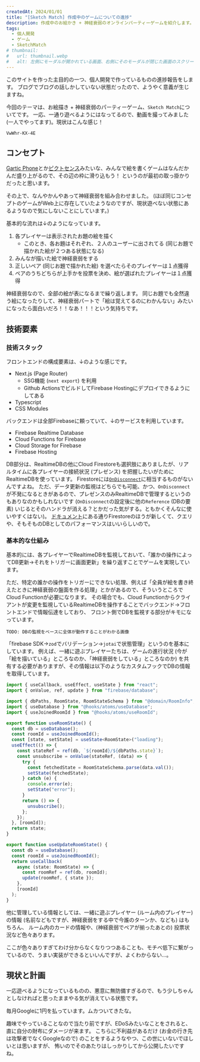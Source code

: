 ```yaml
---
createdAt: 2024/01/01
title: "[Sketch Match] 作成中のゲームについての進捗"
description: 作成中のお絵かき + 神経衰弱のオンラインパーティーゲームを紹介します。
tags: 
  - 個人開発
  - ゲーム
  - SketchMatch
# thumbnail:
#   url: thumbnail.webp
#   alt: 左側にモーダルが開かれている画面、右側にそのモーダルが閉じた画面のスクリーンショットが配置されていて、左側の画面にはAndroidの「戻る」ジェスチャーの実行中であることを示す「＜」マークがある。「＜」マークは丸で囲んで強調されており、そこから右の画面への矢印があり、モーダルを閉じる動作が表されている。
---
```


このサイトを作った主目的の一つ、個人開発で作っているものの進捗報告をします。
ブログでブログの話しかしていない状態だったので、ようやく意義が生じますね。

今回のテーマは、お絵描き + 神経衰弱のパーティーゲーム、`Sketch Match`についてです。
一応、一通り遊べるようにはなってるので、動画を撮ってみました (一人でやってます)。現状はこんな感じ！

```youtube
VwWhr-KX-4E
```

## コンセプト

[Gartic Phone](https://garticphone.com/)とか[ピクトセンス](https://pictsense.com)みたいな、みんなで絵を書くゲームはなんだかんだ盛り上がるので、その辺の枠に滑り込もう！
というのが最初の取っ掛かりだったと思います。

その上で、なんやかんやあって神経衰弱を組み合わせました。
(ほぼ同じコンセプトのゲームがWeb上に存在していたようなのですが、現状遊べない状態にあるようなので気にしないことにしています。)

基本的な流れは↓のようになっています。

1. 各プレイヤーは表示されたお題の絵を描く
    * このとき、各お題はそれぞれ、２人のユーザーに出されてる (同じお題で描かれた絵が２つある状態になる)
2. みんなが描いた絵で神経衰弱をする
3. 正しいペア (同じお題で描かれた絵) を選べたらそのプレイヤーは１点獲得
4. ペアのうちどちらが上手かを投票を決め、絵が選ばれたプレイヤーは１点獲得

神経衰弱なので、全部の絵が表になるまで繰り返します。
同じお題でも全然違う絵になったりして、神経衰弱パートで「絵は覚えてるのにわかんない」みたいになったら面白いだろ！！なあ！！！という気持ちです。

## 技術要素

### 技術スタック

フロントエンドの構成要素は、↓のような感じです。

* Next.js (Page Router)
  * SSG機能 (`next export`) を利用
  * Github ActionsでビルドしてFirebase Hostingにデプロイできるようにしてある
* Typescript
* CSS Modules

バックエンドは全部Firebaseに頼っていて、↓のサービスを利用しています。

* Firebase Realtime Database
* Cloud Functions for Firebase
* Cloud Storage for Firebase
* Firebase Hosting

DB部分は、RealtimeDBの他にCloud Firestoreも選択肢にありましたが、リアルタイムに各プレイヤーの接続状況 (プレゼンス) を把握したいがためにRealtimeDBを使っています。
Firestoreには[`OnDisconnect`](https://firebase.google.com/docs/reference/js/v8/firebase.database.OnDisconnect)に相当するものがないんですよね。
ただ、データ更新の監視はどちらでも可能、かつ、`OnDisconnect`が不発になるときがあるので、プレゼンスのみRealtimeDBで管理するというのもありなのかもしれないです (`OnDisconnect`の設定後に他の`Reference` (DBの要素) いじるとそのハンドラが消える？とかだった気がする。ともかくそんなに使いやすくはない)。
[ドキュメント](https://firebase.google.com/docs/database/rtdb-vs-firestore?hl=ja)にある通りFirestoreのほうが新しくて、クエリや、そもそものDBとしてのパフォーマンスはいいらしいので。

### 基本的な仕組み

基本的には、各プレイヤーでRealtimeDBを監視しておいて、「誰かの操作によってDB更新→それをトリガーに画面更新」を繰り返すことでゲームを実現しています。

ただ、特定の誰かの操作をトリガーにできない処理、例えば「全員が絵を書き終えたときに神経衰弱の盤面を作る処理」とかがあるので、そういうところでCloud Functionが必要になります。
その場合でも、Cloud Functionからクライアントが変更を監視しているRealtimeDBを操作することでバックエンド→フロントエンドで情報伝達をしており、
フロント側でDBを監視する部分がキモになっています。

`TODO: DBの監視をベースに全体が動作することがわかる画像`

「firebase SDK→`zod`でバリデーション→`jotai`で状態管理」というのを基本にしています。
例えば、一緒に遊ぶプレイヤーたちは、ゲームの進行状況 (今が「絵を描いている」ところなのか、「神経衰弱をしている」ところなのか) を共有する必要がありますが、その情報は以下のようなカスタムフックでDBの情報を取得しています。

```typescript
import { useCallback, useEffect, useState } from "react";
import { onValue, ref, update } from "firebase/database";

import { dbPaths, RoomState, RoomStateSchema } from "@domain/RoomInfo";
import { useDatabase } from "@hooks/atoms/useDatabase";
import { useJoinedRoomId } from "@hooks/atoms/useRoomId";

export function useRoomState() {
  const db = useDatabase();
  const roomId = useJoinedRoomId();
  const [state, setState] = useState<RoomState>("loading");
  useEffect(() => {
    const stateRef = ref(db, `${roomId}/${dbPaths.state}`);
    const unsubscribe = onValue(stateRef, (data) => {
      try {
        const fetchedState = RoomStateSchema.parse(data.val());
        setState(fetchedState);
      } catch (e) {
        console.error(e);
        setState("error");
      }
      return () => {
        unsubscribe();
      };
    });
  }, [roomId]);
  return state;
}

export function useUpdateRoomState() {
  const db = useDatabase();
  const roomId = useJoinedRoomId();
  return useCallback(
    async (state: RoomState) => {
      const roomRef = ref(db, roomId);
      update(roomRef, { state });
    },
    [roomId]
  );
}
```

他に管理している情報としては、一緒に遊ぶプレイヤー (ルーム内のプレイヤー) の情報 (名前などもですが、神経衰弱をする中で今誰のターンか、なども) はもちろん、
ルーム内のカードの情報や、(神経衰弱でペアが揃ったあとの) 投票状況など色々あります。

ここが色々ありすぎてわけ分からなくなりつつあることも、モチベ低下に繋がっているので、うまい実装ができるといいんですが、よくわからない…。

## 現状と計画

一応遊べるようになっているものの、悪意に無防備すぎるので、もう少しちゃんとしなければと思ったままやる気が消えている状態です。

毎月Googleに1円を払っています。ムカついてきたな。

趣味でやっていることなので当たり前ですが、EDoSみたいなことをされると、直に自分の財布にダメージが来ます。
こちらに不利益があるだけ (お金の行き先は攻撃者でなくGoogleなので) のことをするようなやつ、この世にいないでほしいとは思いますが、
怖いのでそのあたりはしっかりしてから公開したいですね。
